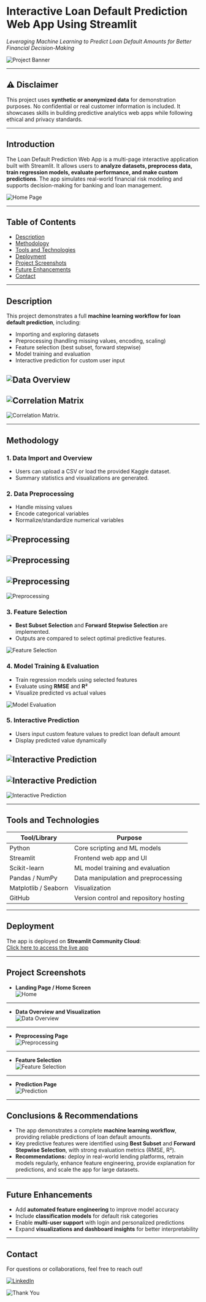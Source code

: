 # Interactive Loan Default Prediction Web App Using Streamlit
*Leveraging Machine Learning to Predict Loan Default Amounts for Better Financial Decision-Making*

![Project Banner](img/banner-image.png)

---

## ⚠️ Disclaimer
This project uses **synthetic or anonymized data** for demonstration purposes. No confidential or real customer information is included. It showcases skills in building predictive analytics web apps while following ethical and privacy standards.

---

## Introduction
The Loan Default Prediction Web App is a multi-page interactive application built with Streamlit. It allows users to **analyze datasets, preprocess data, train regression models, evaluate performance, and make custom predictions**. The app simulates real-world financial risk modeling and supports decision-making for banking and loan management.

![Home Page](img/Home.png)

---

## Table of Contents
- [Description](#description)
- [Methodology](#methodology)
- [Tools and Technologies](#tools-and-technologies)
- [Deployment](#deployment)
- [Project Screenshots](#project-screenshots)
- [Future Enhancements](#future-enhancements)
- [Contact](#contact)

---

## Description
This project demonstrates a full **machine learning workflow for loan default prediction**, including:  
- Importing and exploring datasets  
- Preprocessing (handling missing values, encoding, scaling)  
- Feature selection (best subset, forward stepwise)  
- Model training and evaluation  
- Interactive prediction for custom user input  

![Data Overview](img/Overview.png)  
---
![Correlation Matrix](img/Correlation.png)
---
![Correlation Matrix](img/Overview_2.png).

---

## Methodology

### 1. Data Import and Overview
- Users can upload a CSV or load the provided Kaggle dataset.  
- Summary statistics and visualizations are generated.

### 2. Data Preprocessing
- Handle missing values  
- Encode categorical variables  
- Normalize/standardize numerical variables  

![Preprocessing](img/Preprocessing.png)
---
![Preprocessing](img/Boxplt.png)
---
![Preprocessing](img/Categorial.png)
---
![Preprocessing](img/Duplicates.png)

### 3. Feature Selection
- **Best Subset Selection** and **Forward Stepwise Selection** are implemented.  
- Outputs are compared to select optimal predictive features.

![Feature Selection](img/Featuremethod.png)

### 4. Model Training & Evaluation
- Train regression models using selected features  
- Evaluate using **RMSE** and **R²**  
- Visualize predicted vs actual values

![Model Evaluation](img/img/best.png)

### 5. Interactive Prediction
- Users input custom feature values to predict loan default amount  
- Display predicted value dynamically

![Interactive Prediction](img/user1.png)
---
![Interactive Prediction](img/User4.png)
---
![Interactive Prediction](img/user3.png)

---

## Tools and Technologies
| Tool/Library | Purpose |
|--------------|---------|
| Python | Core scripting and ML models |
| Streamlit | Frontend web app and UI |
| Scikit-learn | ML model training and evaluation |
| Pandas / NumPy | Data manipulation and preprocessing |
| Matplotlib / Seaborn | Visualization |
| GitHub | Version control and repository hosting |

---

## Deployment
The app is deployed on **Streamlit Community Cloud**:  
[Click here to access the live app](https://loan-appp.streamlit.app/)  

---

## Project Screenshots
- **Landing Page / Home Screen**  
![Home](img/Home.png)  
---
- **Data Overview and Visualization**  
![Data Overview](img/Overview_2.png)  
---
- **Preprocessing Page**  
![Preprocessing](img/Preprocessing.png)  
---
- **Feature Selection**  
![Feature Selection](img/Featuremethod.png)  
---
- **Prediction Page**  
![Prediction](img/user3.png)  

---

## Conclusions & Recommendations
- The app demonstrates a complete **machine learning workflow**, providing reliable predictions of loan default amounts.  
- Key predictive features were identified using **Best Subset** and **Forward Stepwise Selection**, with strong evaluation metrics (RMSE, R²).  
- **Recommendations:** deploy in real-world lending platforms, retrain models regularly, enhance feature engineering, provide explanation for predictions, and scale the app for large datasets.  

---

## Future Enhancements
- Add **automated feature engineering** to improve model accuracy  
- Include **classification models** for default risk categories  
- Enable **multi-user support** with login and personalized predictions  
- Expand **visualizations and dashboard insights** for better interpretability  

---

## Contact
For questions or collaborations, feel free to reach out!  

[![LinkedIn](https://img.shields.io/static/v1?message=LinkedIn&logo=linkedin&label=&color=0077B5&logoColor=white&labelColor=&style=for-the-badge)](https://https://www.linkedin.com/in/francis-afful-gyan-2b27a5153/)  


![Thank You](img/Thankyou1.jpg)

